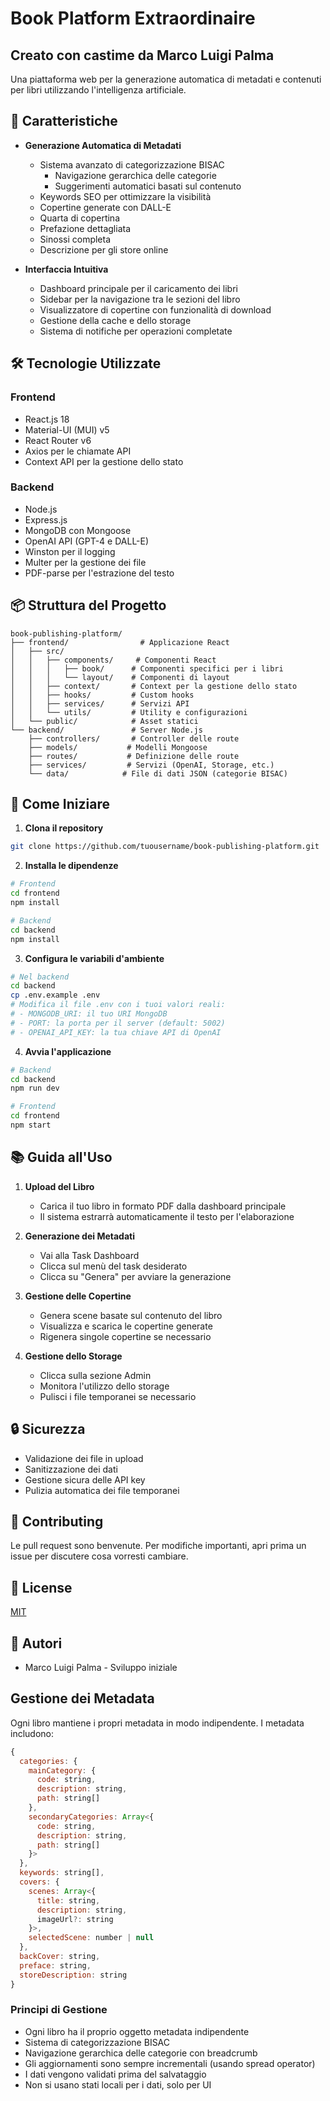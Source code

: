 # Book Platform Extraordinaire
## Creato con castime da Marco Luigi Palma

Una piattaforma web per la generazione automatica di metadati e contenuti per libri utilizzando l'intelligenza artificiale.

## 🚀 Caratteristiche

- **Generazione Automatica di Metadati**
  - Sistema avanzato di categorizzazione BISAC
    - Navigazione gerarchica delle categorie
    - Suggerimenti automatici basati sul contenuto
  - Keywords SEO per ottimizzare la visibilità
  - Copertine generate con DALL-E
  - Quarta di copertina
  - Prefazione dettagliata
  - Sinossi completa
  - Descrizione per gli store online

- **Interfaccia Intuitiva**
  - Dashboard principale per il caricamento dei libri
  - Sidebar per la navigazione tra le sezioni del libro
  - Visualizzatore di copertine con funzionalità di download
  - Gestione della cache e dello storage
  - Sistema di notifiche per operazioni completate

## 🛠️ Tecnologie Utilizzate

### Frontend
- React.js 18
- Material-UI (MUI) v5
- React Router v6
- Axios per le chiamate API
- Context API per la gestione dello stato

### Backend
- Node.js
- Express.js
- MongoDB con Mongoose
- OpenAI API (GPT-4 e DALL-E)
- Winston per il logging
- Multer per la gestione dei file
- PDF-parse per l'estrazione del testo

## 📦 Struttura del Progetto

```
book-publishing-platform/
├── frontend/                # Applicazione React
│   ├── src/
│   │   ├── components/     # Componenti React
│   │   │   ├── book/      # Componenti specifici per i libri
│   │   │   └── layout/    # Componenti di layout
│   │   ├── context/       # Context per la gestione dello stato
│   │   ├── hooks/         # Custom hooks
│   │   ├── services/      # Servizi API
│   │   └── utils/         # Utility e configurazioni
│   └── public/            # Asset statici
└── backend/               # Server Node.js
    ├── controllers/       # Controller delle route
    ├── models/           # Modelli Mongoose
    ├── routes/           # Definizione delle route
    ├── services/         # Servizi (OpenAI, Storage, etc.)
    └── data/            # File di dati JSON (categorie BISAC)
```

## 🚀 Come Iniziare

1. **Clona il repository**
```bash
git clone https://github.com/tuousername/book-publishing-platform.git
```

2. **Installa le dipendenze**
```bash
# Frontend
cd frontend
npm install

# Backend
cd backend
npm install
```

3. **Configura le variabili d'ambiente**
```bash
# Nel backend
cd backend
cp .env.example .env
# Modifica il file .env con i tuoi valori reali:
# - MONGODB_URI: il tuo URI MongoDB
# - PORT: la porta per il server (default: 5002)
# - OPENAI_API_KEY: la tua chiave API di OpenAI
```

4. **Avvia l'applicazione**
```bash
# Backend
cd backend
npm run dev

# Frontend
cd frontend
npm start
```

## 📚 Guida all'Uso

1. **Upload del Libro**
   - Carica il tuo libro in formato PDF dalla dashboard principale
   - Il sistema estrarrà automaticamente il testo per l'elaborazione

2. **Generazione dei Metadati**
   - Vai alla Task Dashboard
   - Clicca sul menù del task desiderato
   - Clicca su "Genera" per avviare la generazione

3. **Gestione delle Copertine**
   - Genera scene basate sul contenuto del libro
   - Visualizza e scarica le copertine generate
   - Rigenera singole copertine se necessario

4. **Gestione dello Storage**
   - Clicca sulla sezione Admin
   - Monitora l'utilizzo dello storage
   - Pulisci i file temporanei se necessario

## 🔒 Sicurezza

- Validazione dei file in upload
- Sanitizzazione dei dati
- Gestione sicura delle API key
- Pulizia automatica dei file temporanei

## 🤝 Contributing

Le pull request sono benvenute. Per modifiche importanti, apri prima un issue per discutere cosa vorresti cambiare.

## 📝 License

[MIT](https://choosealicense.com/licenses/mit/)

## 👥 Autori

- Marco Luigi Palma - Sviluppo iniziale

## Gestione dei Metadata

Ogni libro mantiene i propri metadata in modo indipendente. I metadata includono:

```javascript
{
  categories: {
    mainCategory: {
      code: string,
      description: string,
      path: string[]
    },
    secondaryCategories: Array<{
      code: string,
      description: string,
      path: string[]
    }>
  },
  keywords: string[],
  covers: {
    scenes: Array<{
      title: string,
      description: string,
      imageUrl?: string
    }>,
    selectedScene: number | null
  },
  backCover: string,
  preface: string,
  storeDescription: string
}
```

### Principi di Gestione
- Ogni libro ha il proprio oggetto metadata indipendente
- Sistema di categorizzazione BISAC
- Navigazione gerarchica delle categorie con breadcrumb
- Gli aggiornamenti sono sempre incrementali (usando spread operator)
- I dati vengono validati prima del salvataggio
- Non si usano stati locali per i dati, solo per UI
